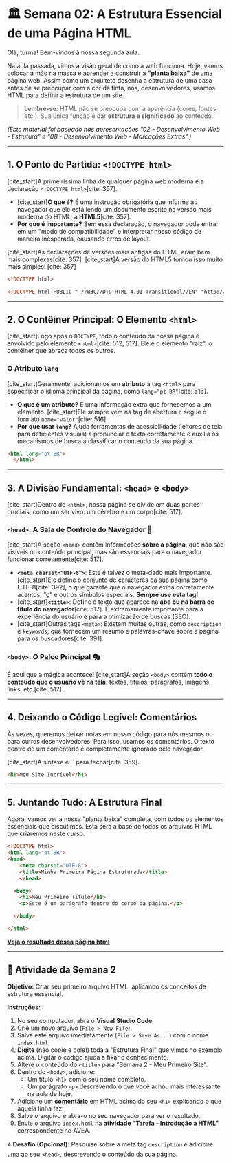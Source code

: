 # 🏛️ Semana 02: A Estrutura Essencial de uma Página HTML

Olá, turma\! Bem-vindos à nossa segunda aula.

Na aula passada, vimos a visão geral de como a web funciona. Hoje, vamos colocar a mão na massa e aprender a construir a **"planta baixa"** de uma página web. Assim como um arquiteto desenha a estrutura de uma casa antes de se preocupar com a cor da tinta, nós, desenvolvedores, usamos HTML para definir a estrutura de um site.

> **Lembre-se:** HTML não se preocupa com a aparência (cores, fontes, etc.). Sua única função é dar **estrutura e significado** ao conteúdo.

*(Este material foi baseado nas apresentações "02 - Desenvolvimento Web - Estrutura" e "08 - Desenvolvimento Web - Marcações Extras".)*

-----

## 1\. O Ponto de Partida: `<!DOCTYPE html>`

[cite\_start]A primeiríssima linha de qualquer página web moderna é a declaração `<!DOCTYPE html>`[cite: 357].

* [cite\_start]**O que é?** É uma instrução obrigatória que informa ao navegador que ele está lendo um documento escrito na versão mais moderna do HTML, a **HTML5**[cite: 357].
* **Por que é importante?** Sem essa declaração, o navegador pode entrar em um "modo de compatibilidade" e interpretar nosso código de maneira inesperada, causando erros de layout.

[cite\_start]As declarações de versões mais antigas do HTML eram bem mais complexas[cite: 357]. [cite\_start]A versão do HTML5 tornou isso muito mais simples\! [cite: 357]

```html
<!DOCTYPE html>

<!DOCTYPE html PUBLIC "-//W3C//DTD HTML 4.01 Transitional//EN" "http://www.w3.org/TR/html4/loose.dtd">
```

-----

## 2\. O Contêiner Principal: O Elemento `<html>`

[cite\_start]Logo após o `DOCTYPE`, todo o conteúdo da nossa página é envolvido pelo elemento `<html>`[cite: 512, 517]. Ele é o elemento "raiz", o contêiner que abraça todos os outros.

### O Atributo `lang`

[cite\_start]Geralmente, adicionamos um **atributo** à tag `<html>` para especificar o idioma principal da página, como `lang="pt-BR"`[cite: 516].

* **O que é um atributo?** É uma informação extra que fornecemos a um elemento. [cite\_start]Ele sempre vem na tag de abertura e segue o formato `nome="valor"`[cite: 516].
* **Por que usar `lang`?** Ajuda ferramentas de acessibilidade (leitores de tela para deficientes visuais) a pronunciar o texto corretamente e auxilia os mecanismos de busca a classificar o conteúdo da sua página.

<!-- end list -->

```html
<html lang="pt-BR">
  </html>
```

-----

## 3\. A Divisão Fundamental: `<head>` e `<body>`

[cite\_start]Dentro de `<html>`, nossa página se divide em duas partes cruciais, como um ser vivo: um cérebro e um corpo[cite: 517].

### `<head>`: A Sala de Controle do Navegador 🧠

[cite\_start]A seção `<head>` contém informações **sobre a página**, que não são visíveis no conteúdo principal, mas são essenciais para o navegador funcionar corretamente[cite: 517].

* **`<meta charset="UTF-8">`**: Este é talvez o meta-dado mais importante. [cite\_start]Ele define o conjunto de caracteres da sua página como UTF-8[cite: 392], o que garante que o navegador exiba corretamente acentos, "ç" e outros símbolos especiais. **Sempre use esta tag\!**
* [cite\_start]**`<title>`**: Define o texto que aparece na **aba ou na barra de título do navegador**[cite: 517]. É extremamente importante para a experiência do usuário e para a otimização de buscas (SEO).
* [cite\_start]Outras tags `<meta>`: Existem muitas outras, como `description` e `keywords`, que fornecem um resumo e palavras-chave sobre a página para os buscadores[cite: 391].

### `<body>`: O Palco Principal 🎭

É aqui que a mágica acontece\! [cite\_start]A seção `<body>` contém **todo o conteúdo que o usuário vê na tela**: textos, títulos, parágrafos, imagens, links, etc.[cite: 517].

-----

## 4\. Deixando o Código Legível: Comentários

Às vezes, queremos deixar notas em nosso código para nós mesmos ou para outros desenvolvedores. Para isso, usamos os comentários. O texto dentro de um comentário é completamente ignorado pelo navegador.

[cite\_start]A sintaxe é \`\` para fechar[cite: 359].

```html
<h1>Meu Site Incrível</h1>
```

-----

## 5\. Juntando Tudo: A Estrutura Final

Agora, vamos ver a nossa "planta baixa" completa, com todos os elementos essenciais que discutimos. Esta será a base de todos os arquivos HTML que criaremos neste curso.

```html
<!DOCTYPE html>
<html lang="pt-BR">
<head>
    <meta charset="UTF-8">
    <title>Minha Primeira Página Estruturada</title>
    </head>

  <body>
    <h1>Meu Primeiro Título</h1>
    <p>Este é um parágrafo dentro do corpo da página.</p>

  </body>

</html>
```
**[Veja o resultado dessa página html](https://delanohelio.github.io/dw/exemplos/introducao_html.html)**

-----

## 🚀 Atividade da Semana 2

**Objetivo:** Criar seu primeiro arquivo HTML, aplicando os conceitos de estrutura essencial.

**Instruções:**

1.  No seu computador, abra o **Visual Studio Code**.
2.  Crie um novo arquivo (`File > New File`).
3.  Salve este arquivo imediatamente (`File > Save As...`) com o nome `index.html`.
4.  **Digite** (não copie e cole\!) toda a "Estrutura Final" que vimos no exemplo acima. Digitar o código ajuda a fixar o conhecimento.
5.  Altere o conteúdo do `<title>` para "Semana 2 - Meu Primeiro Site".
6.  Dentro do `<body>`, adicione:
    * Um título `<h1>` com o seu nome completo.
    * Um parágrafo `<p>` descrevendo o que você achou mais interessante na aula de hoje.
7.  Adicione um **comentário** em HTML acima do seu `<h1>` explicando o que aquela linha faz.
8.  Salve o arquivo e abra-o no seu navegador para ver o resultado.
9.  Envie o arquivo `index.html` na **atividade "Tarefa - Introdução à HTML"** correspondente no AVEA.

**⭐ Desafio (Opcional):**
Pesquise sobre a meta tag `description` e adicione uma ao seu `<head>`, descrevendo o conteúdo da sua página.